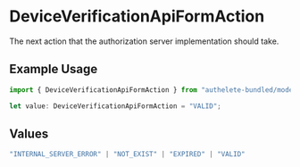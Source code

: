 # DeviceVerificationApiFormAction

The next action that the authorization server implementation should take.

## Example Usage

```typescript
import { DeviceVerificationApiFormAction } from "authelete-bundled/models/operations";

let value: DeviceVerificationApiFormAction = "VALID";
```

## Values

```typescript
"INTERNAL_SERVER_ERROR" | "NOT_EXIST" | "EXPIRED" | "VALID"
```